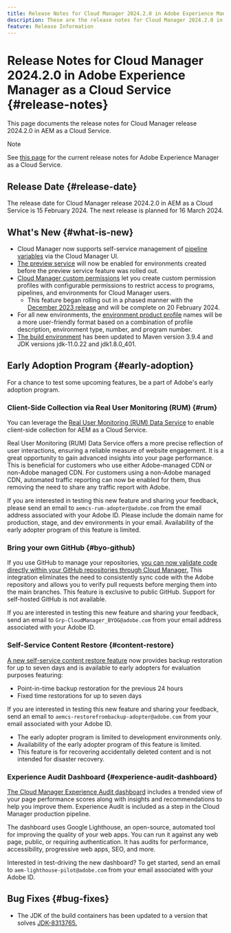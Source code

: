 ```yaml
---
title: Release Notes for Cloud Manager 2024.2.0 in Adobe Experience Manager as a Cloud Service
description: These are the release notes for Cloud Manager 2024.2.0 in AEM as a Cloud Service.
feature: Release Information
---
```


# Release Notes for Cloud Manager 2024.2.0 in Adobe Experience Manager as a Cloud Service {#release-notes}

This page documents the release notes for Cloud Manager release 2024.2.0 in AEM as a Cloud Service.

>[!NOTE]
>
>See [this page](/help/release-notes/release-notes-cloud/release-notes-current.md) for the current release notes for Adobe Experience Manager as a Cloud Service.

## Release Date {#release-date}

The release date for Cloud Manager release 2024.2.0 in AEM as a Cloud Service is 15 February 2024. The next release is planned for 16 March 2024.

## What's New {#what-is-new}

* Cloud Manager now supports self-service management of [pipeline variables](/help/implementing/cloud-manager/configuring-pipelines/pipeline-variables.md) via the Cloud Manager UI.
* [The preview service](/help/implementing/cloud-manager/manage-environments.md#access-preview-sevice) will now be enabled for environments created before the preview service feature was rolled out.
* [Cloud Manager custom permissions](/help/implementing/cloud-manager/custom-permissions.md) let you create custom permission profiles with configurable permissions to restrict access to programs, pipelines, and environments for Cloud Manager users.
  * This feature began rolling out in a phased manner with the [December 2023 release](/help/implementing/cloud-manager/release-notes/2023/2023-12-0.md) and will be complete on 20 February 2024.
* For all new environments, the [environment product profile](/help/onboarding/aem-cs-team-product-profiles.md) names will be a more user-friendly format based on a combination of profile description, environment type, number, and program number.
* [The build environment](/help/implementing/cloud-manager/getting-access-to-aem-in-cloud/build-environment-details.md) has been updated to Maven version 3.9.4 and JDK versions jdk-11.0.22 and jdk1.8.0_401.

## Early Adoption Program {#early-adoption}

For a chance to test some upcoming features, be a part of Adobe's early adoption program.

### Client-Side Collection via Real User Monitoring (RUM) {#rum}

You can leverage the [Real User Monitoring (RUM) Data Service](/help/implementing/cloud-manager/content-requests.md#cliendside-collection) to enable client-side collection for AEM as a Cloud Service.

Real User Monitoring (RUM) Data Service offers a more precise reflection of user interactions, ensuring a reliable measure of website engagement. It is a great opportunity to gain advanced insights into your page performance. This is beneficial for customers who use either Adobe-managed CDN or non-Adobe managed CDN. For customers using a non-Adobe managed CDN, automated traffic reporting can now be enabled for them, thus removing the need to share any traffic report with Adobe.

If you are interested in testing this new feature and sharing your feedback, please send an email to `aemcs-rum-adopter@adobe.com` from the email address associated with your Adobe ID. Please include the domain name for production, stage, and dev environments in your email.  Availability of the early adopter program of this feature is limited.

### Bring your own GitHub {#byo-github}

If you use GitHub to manage your repositories, [you can now validate code directly within your GitHub repositories through Cloud Manager.](/help/implementing/cloud-manager/managing-code/byo-github.md) This integration eliminates the need to consistently sync code with the Adobe repository and allows you to verify pull requests before merging them into the main branches. This feature is exclusive to public GitHub. Support for self-hosted GitHub is not available.

If you are interested in testing this new feature and sharing your feedback, send an email to `Grp-CloudManager_BYOG@adobe.com` from your email address associated with your Adobe ID.

### Self-Service Content Restore {#content-restore}

[A new self-service content restore feature](/help/operations/restore.md) now provides backup restoration for up to seven days and is available to early adopters for evaluation purposes featuring:

* Point-in-time backup restoration for the previous 24 hours
* Fixed time restorations for up to seven days

If you are interested in testing this new feature and sharing your feedback, send an email to `aemcs-restorefrombackup-adopter@adobe.com` from your email associated with your Adobe ID.

* The early adopter program is limited to development environments only.
* Availability of the early adopter program of this feature is limited.
* This feature is for recovering accidentally deleted content and is not intended for disaster recovery.

### Experience Audit Dashboard {#experience-audit-dashboard}

[The Cloud Manager Experience Audit dashboard](/help/implementing/cloud-manager/experience-audit-dashboard.md) includes a trended view of your page performance scores along with insights and recommendations to help you improve them. Experience Audit is included as a step in the Cloud Manager production pipeline.

The dashboard uses Google Lighthouse, an open-source, automated tool for improving the quality of your web apps. You can run it against any web page, public, or requiring authentication. It has audits for performance, accessibility, progressive web apps, SEO, and more.

Interested in test-driving the new dashboard? To get started, send an email to `aem-lighthouse-pilot@adobe.com` from your email associated with your Adobe ID.

## Bug Fixes {#bug-fixes}

* The JDK of the build containers has been updated to a version that solves [JDK-8313765.](https://bugs.openjdk.org/browse/JDK-8313765)
